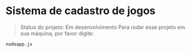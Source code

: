# Sistema de cadastro de jogos
>Status do projeto: Em desenvolvimento
Para rodar esse projeto em sua máquina, por favor digite:
```
nodeapp.js
```
